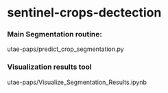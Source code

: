# sentinel-crops-dectection


### Main Segmentation routine:

utae-paps/predict_crop_segmentation.py

### Visualization results tool 
utae-paps/Visualize_Segmentation_Results.ipynb
